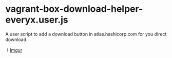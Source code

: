 # vagrant-box-download-helper-everyx.user.js
A user script to add a download button in atlas.hashicorp.com for you direct download.

！[Imgur](http://i.imgur.com/VbfPUrb.png?1)

